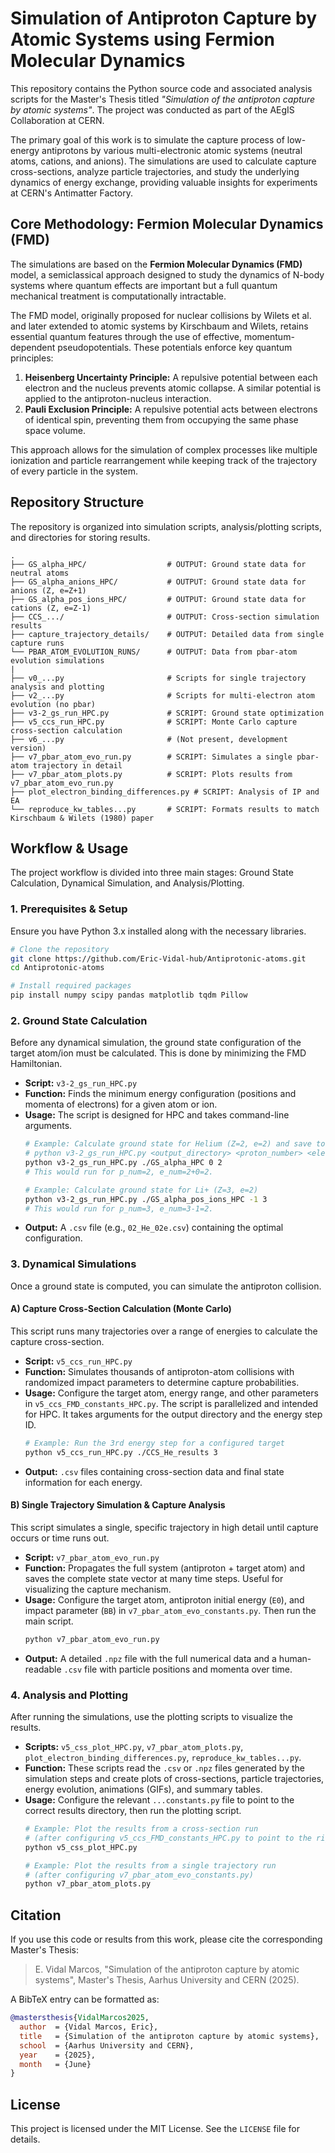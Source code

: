 # Simulation of Antiproton Capture by Atomic Systems using Fermion Molecular Dynamics

This repository contains the Python source code and associated analysis scripts for the Master's Thesis titled _"Simulation of the antiproton capture by atomic systems"_. The project was conducted as part of the AEgIS Collaboration at CERN.

The primary goal of this work is to simulate the capture process of low-energy antiprotons by various multi-electronic atomic systems (neutral atoms, cations, and anions). The simulations are used to calculate capture cross-sections, analyze particle trajectories, and study the underlying dynamics of energy exchange, providing valuable insights for experiments at CERN's Antimatter Factory.

## Core Methodology: Fermion Molecular Dynamics (FMD)

The simulations are based on the **Fermion Molecular Dynamics (FMD)** model, a semiclassical approach designed to study the dynamics of N-body systems where quantum effects are important but a full quantum mechanical treatment is computationally intractable.

The FMD model, originally proposed for nuclear collisions by Wilets et al. and later extended to atomic systems by Kirschbaum and Wilets, retains essential quantum features through the use of effective, momentum-dependent pseudopotentials. These potentials enforce key quantum principles:
1.  **Heisenberg Uncertainty Principle:** A repulsive potential between each electron and the nucleus prevents atomic collapse. A similar potential is applied to the antiproton-nucleus interaction.
2.  **Pauli Exclusion Principle:** A repulsive potential acts between electrons of identical spin, preventing them from occupying the same phase space volume.

This approach allows for the simulation of complex processes like multiple ionization and particle rearrangement while keeping track of the trajectory of every particle in the system.

## Repository Structure

The repository is organized into simulation scripts, analysis/plotting scripts, and directories for storing results.

```
.
├── GS_alpha_HPC/                  # OUTPUT: Ground state data for neutral atoms
├── GS_alpha_anions_HPC/           # OUTPUT: Ground state data for anions (Z, e=Z+1)
├── GS_alpha_pos_ions_HPC/         # OUTPUT: Ground state data for cations (Z, e=Z-1)
├── CCS_.../                       # OUTPUT: Cross-section simulation results
├── capture_trajectory_details/    # OUTPUT: Detailed data from single capture runs
└── PBAR_ATOM_EVOLUTION_RUNS/      # OUTPUT: Data from pbar-atom evolution simulations
|
├── v0_...py                       # Scripts for single trajectory analysis and plotting
├── v2_...py                       # Scripts for multi-electron atom evolution (no pbar)
├── v3-2_gs_run_HPC.py             # SCRIPT: Ground state optimization
├── v5_ccs_run_HPC.py              # SCRIPT: Monte Carlo capture cross-section calculation
├── v6_...py                       # (Not present, development version)
├── v7_pbar_atom_evo_run.py        # SCRIPT: Simulates a single pbar-atom trajectory in detail
├── v7_pbar_atom_plots.py          # SCRIPT: Plots results from v7_pbar_atom_evo_run.py
├── plot_electron_binding_differences.py # SCRIPT: Analysis of IP and EA
└── reproduce_kw_tables...py       # SCRIPT: Formats results to match Kirschbaum & Wilets (1980) paper
```

## Workflow & Usage

The project workflow is divided into three main stages: Ground State Calculation, Dynamical Simulation, and Analysis/Plotting.

### 1. Prerequisites & Setup

Ensure you have Python 3.x installed along with the necessary libraries.

```bash
# Clone the repository
git clone https://github.com/Eric-Vidal-hub/Antiprotonic-atoms.git
cd Antiprotonic-atoms

# Install required packages
pip install numpy scipy pandas matplotlib tqdm Pillow
```

### 2. Ground State Calculation

Before any dynamical simulation, the ground state configuration of the target atom/ion must be calculated. This is done by minimizing the FMD Hamiltonian.

-   **Script:** `v3-2_gs_run_HPC.py`
-   **Function:** Finds the minimum energy configuration (positions and momenta of electrons) for a given atom or ion.
-   **Usage:** The script is designed for HPC and takes command-line arguments.
    ```bash
    # Example: Calculate ground state for Helium (Z=2, e=2) and save to GS_alpha_HPC
    # python v3-2_gs_run_HPC.py <output_directory> <proton_number> <electron_number_offset>
    python v3-2_gs_run_HPC.py ./GS_alpha_HPC 0 2 
    # This would run for p_num=2, e_num=2+0=2.

    # Example: Calculate ground state for Li+ (Z=3, e=2)
    python v3-2_gs_run_HPC.py ./GS_alpha_pos_ions_HPC -1 3
    # This would run for p_num=3, e_num=3-1=2.
    ```
-   **Output:** A `.csv` file (e.g., `02_He_02e.csv`) containing the optimal configuration.

### 3. Dynamical Simulations

Once a ground state is computed, you can simulate the antiproton collision.

#### A) Capture Cross-Section Calculation (Monte Carlo)

This script runs many trajectories over a range of energies to calculate the capture cross-section.

-   **Script:** `v5_ccs_run_HPC.py`
-   **Function:** Simulates thousands of antiproton-atom collisions with randomized impact parameters to determine capture probabilities.
-   **Usage:** Configure the target atom, energy range, and other parameters in `v5_ccs_FMD_constants_HPC.py`. The script is parallelized and intended for HPC. It takes arguments for the output directory and the energy step ID.
    ```bash
    # Example: Run the 3rd energy step for a configured target
    python v5_ccs_run_HPC.py ./CCS_He_results 3
    ```
-   **Output:** `.csv` files containing cross-section data and final state information for each energy.

#### B) Single Trajectory Simulation & Capture Analysis

This script simulates a single, specific trajectory in high detail until capture occurs or time runs out.

-   **Script:** `v7_pbar_atom_evo_run.py`
-   **Function:** Propagates the full system (antiproton + target atom) and saves the complete state vector at many time steps. Useful for visualizing the capture mechanism.
-   **Usage:** Configure the target atom, antiproton initial energy (`E0`), and impact parameter (`BB`) in `v7_pbar_atom_evo_constants.py`. Then run the main script.
    ```bash
    python v7_pbar_atom_evo_run.py
    ```
-   **Output:** A detailed `.npz` file with the full numerical data and a human-readable `.csv` file with particle positions and momenta over time.

### 4. Analysis and Plotting

After running the simulations, use the plotting scripts to visualize the results.

-   **Scripts:** `v5_css_plot_HPC.py`, `v7_pbar_atom_plots.py`, `plot_electron_binding_differences.py`, `reproduce_kw_tables...py`.
-   **Function:** These scripts read the `.csv` or `.npz` files generated by the simulation steps and create plots of cross-sections, particle trajectories, energy evolution, animations (GIFs), and summary tables.
-   **Usage:** Configure the relevant `...constants.py` file to point to the correct results directory, then run the plotting script.
    ```bash
    # Example: Plot the results from a cross-section run
    # (after configuring v5_ccs_FMD_constants_HPC.py to point to the right RESULTS_DIR)
    python v5_css_plot_HPC.py
    
    # Example: Plot the results from a single trajectory run
    # (after configuring v7_pbar_atom_evo_constants.py)
    python v7_pbar_atom_plots.py
    ```

## Citation

If you use this code or results from this work, please cite the corresponding Master's Thesis:

> E. Vidal Marcos, "Simulation of the antiproton capture by atomic systems", Master's Thesis, Aarhus University and CERN (2025).

A BibTeX entry can be formatted as:
```bibtex
@mastersthesis{VidalMarcos2025,
  author  = {Vidal Marcos, Eric},
  title   = {Simulation of the antiproton capture by atomic systems},
  school  = {Aarhus University and CERN},
  year    = {2025},
  month   = {June}
}
```

## License

This project is licensed under the MIT License. See the `LICENSE` file for details.
